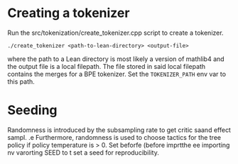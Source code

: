 
# Creating a tokenizer

Run the src/tokenization/create_tokenizer.cpp script to create a tokenizer.
```
./create_tokenizer <path-to-lean-directory> <output-file>
```
where the path to a Lean directory is most likely a version of mathlib4 and the output file is a local filepath.
The file stored in said local filepath contains the merges for a BPE tokenizer.
Set the `TOKENIZER_PATH` env var to this path.

# Seeding
Randomness is introduced by the subsampling rate to get critic saand effect sampl. .e
Furthermore, randomness is used to choose tactics for the tree policy if policy temperature is > 0.
Set beforfe  (before imprtthe ee importing nv varorting SEED to  t set a seed for reproducibility.